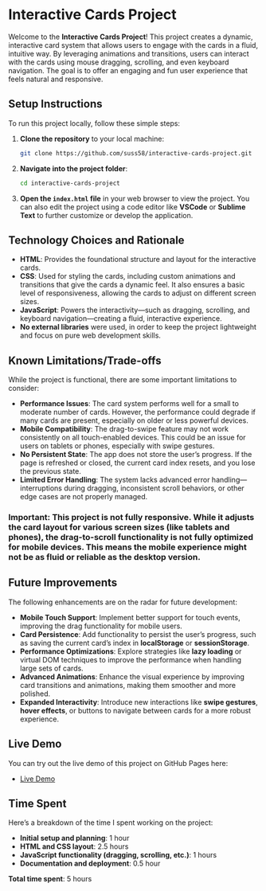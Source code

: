 
# Interactive Cards Project

Welcome to the **Interactive Cards Project**! This project creates a dynamic, interactive card system that allows users to engage with the cards in a fluid, intuitive way. By leveraging animations and transitions, users can interact with the cards using mouse dragging, scrolling, and even keyboard navigation. The goal is to offer an engaging and fun user experience that feels natural and responsive.

## Setup Instructions

To run this project locally, follow these simple steps:

1. **Clone the repository** to your local machine:
   ```bash
   git clone https://github.com/suss58/interactive-cards-project.git
   ```

2. **Navigate into the project folder**:
   ```bash
   cd interactive-cards-project
   ```

3. **Open the `index.html` file** in your web browser to view the project. You can also edit the project using a code editor like **VSCode** or **Sublime Text** to further customize or develop the application.

## Technology Choices and Rationale

- **HTML**: Provides the foundational structure and layout for the interactive cards.
- **CSS**: Used for styling the cards, including custom animations and transitions that give the cards a dynamic feel. It also ensures a basic level of responsiveness, allowing the cards to adjust on different screen sizes.
- **JavaScript**: Powers the interactivity—such as dragging, scrolling, and keyboard navigation—creating a fluid, interactive experience.
- **No external libraries** were used, in order to keep the project lightweight and focus on pure web development skills.

## Known Limitations/Trade-offs

While the project is functional, there are some important limitations to consider:

- **Performance Issues**: The card system performs well for a small to moderate number of cards. However, the performance could degrade if many cards are present, especially on older or less powerful devices.
- **Mobile Compatibility**: The drag-to-swipe feature may not work consistently on all touch-enabled devices. This could be an issue for users on tablets or phones, especially with swipe gestures.
- **No Persistent State**: The app does not store the user’s progress. If the page is refreshed or closed, the current card index resets, and you lose the previous state.
- **Limited Error Handling**: The system lacks advanced error handling—interruptions during dragging, inconsistent scroll behaviors, or other edge cases are not properly managed.

### **Important**: This project is not fully responsive. While it adjusts the card layout for various screen sizes (like tablets and phones), the drag-to-scroll functionality is not fully optimized for mobile devices. This means the mobile experience might not be as fluid or reliable as the desktop version.

## Future Improvements

The following enhancements are on the radar for future development:

- **Mobile Touch Support**: Implement better support for touch events, improving the drag functionality for mobile users.
- **Card Persistence**: Add functionality to persist the user’s progress, such as saving the current card’s index in **localStorage** or **sessionStorage**.
- **Performance Optimizations**: Explore strategies like **lazy loading** or virtual DOM techniques to improve the performance when handling large sets of cards.
- **Advanced Animations**: Enhance the visual experience by improving card transitions and animations, making them smoother and more polished.
- **Expanded Interactivity**: Introduce new interactions like **swipe gestures**, **hover effects**, or buttons to navigate between cards for a more robust experience.

## Live Demo

You can try out the live demo of this project on GitHub Pages here:

- [Live Demo]( https://drive.google.com/file/d/1GcM2HJFNFGJC5xvsJ25SowrWcOWxqz3b/view?usp=sharing)

## Time Spent

Here’s a breakdown of the time I spent working on the project:

- **Initial setup and planning**: 1 hour
- **HTML and CSS layout**: 2.5  hours
- **JavaScript functionality (dragging, scrolling, etc.)**: 1 hours
- **Documentation and deployment**: 0.5 hour

**Total time spent**: 5 hours

